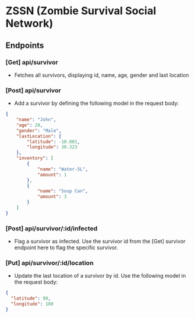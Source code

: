 # ZSSN (Zombie Survival Social Network)

## Endpoints

### [Get] api/survivor 
- Fetches all survivors, displaying id, name, age, gender and last location

### [Post] api/survivor
- Add a survivor by defining the following model in the request body:
```json
{
	"name": "John",
	"age": 20,
	"gender": "Male",
	"lastLocation": {
		"latitude": -10.001,
		"longitude": 30.323
	},
	"inventory": [
		{
			"name": "Water-5L",
			"amount": 1
		},
		{
			"name": "Soup Can",
			"amount": 3
		}
	]
}
```

### [Post] api/survivor/:id/infected
- Flag a  survivor as infected. Use the survivor id from the [Get] survivor endpoint here to flag the specific survivor.

### [Put] api/survivor/:id/location
- Update the last location of a survivor by id. Use the following model in the request body:
```json
{
  "latitude": 90,
  "longitude": 180
}
```